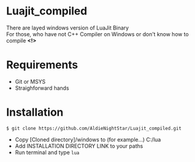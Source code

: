 # Luajit_compiled
There are layed windows version of LuaJit Binary<br>
For those, who have not C++ Compiler on Windows or don't know how to compile <b>&lt;!&gt;</b>

# Requirements
* Git or MSYS
* Straighforward hands

# Installation
```
$ git clone https://github.com/AldieNightStar/Luajit_compiled.git
```
* Copy [Cloned directory]/windows to (for example...) C:/lua
* Add INSTALLATION DIRECTORY LINK to your paths
* Run terminal and type ```lua```
